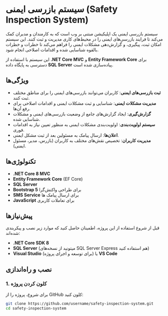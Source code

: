 # سیستم بازرسی ایمنی (Safety Inspection System)

سیستم بازرسی ایمنی یک اپلیکیشن مبتنی بر وب است که به کارمندان و مدیران کمک می‌کند تا فرایند بازرسی‌های ایمنی را در محیط‌های کاری مدیریت و ثبت کنند. این سیستم امکان ثبت، پیگیری، و گزارش‌دهی مشکلات ایمنی را فراهم می‌کند تا خطرات و خطرات بالقوه شناسایی شده و اقدامات اصلاحی انجام شود.

این سیستم با استفاده از **.NET Core MVC** و **Entity Framework Core** برای دسترسی به پایگاه داده **SQL Server** پیاده‌سازی شده است.

## ویژگی‌ها

- **ثبت بازرسی‌های ایمنی**: کاربران می‌توانند بازرسی‌های ایمنی را برای مناطق مختلف ثبت کنند.
- **مدیریت مشکلات ایمنی**: شناسایی و ثبت مشکلات ایمنی و اقدامات اصلاحی برای رفع آن‌ها.
- **گزارش‌گیری**: ایجاد گزارش‌های جامع از وضعیت بازرسی‌های ایمنی و مشکلات شناسایی شده.
- **سیستم اولویت‌بندی**: اولویت‌بندی مشکلات ایمنی به منظور تعیین نیاز به اقدامات فوری.
- **اعلان‌ها**: ارسال پیامک به مسئولین بعد از ثبت مشکل ایمنی.
- **مدیریت کاربران**: تخصیص نقش‌های مختلف به کاربران (بازرس، مدیر، مسئول ایمنی).

## تکنولوژی‌ها

- **.NET Core 8 MVC**
- **Entity Framework Core** (EF Core)
- **SQL Server**
- **Bootstrap 5** برای طراحی واکنش‌گرا
- **SMS Service** برای ارسال پیامک ها
- **JavaScript** برای تعاملات کاربری

## پیش‌نیازها

قبل از شروع استفاده از این پروژه، اطمینان حاصل کنید که موارد زیر نصب و پیکربندی شده‌اند:

- **.NET Core SDK 8**
- **SQL Server** (میتونید از نسخه‌های SQL Server Express هم استفاده کنید)
- **Visual Studio** (برای توسعه و اجرای پروژه) یا **VS Code**

## نصب و راه‌اندازی

### 1. کلون کردن پروژه

برای شروع، پروژه را از GitHub کلون کنید:

```bash
git clone https://github.com/username/safety-inspection-system.git
cd safety-inspection-system
